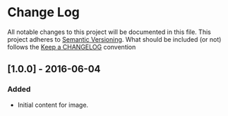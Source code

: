 # Change Log

All notable changes to this project will be documented in this file.
This project adheres to [Semantic Versioning](http://semver.org/).
What should be included (or not) follows the [Keep a CHANGELOG](http://keepachangelog.com/)
convention

## [1.0.0] - 2016-06-04
### Added
- Initial content for image.
